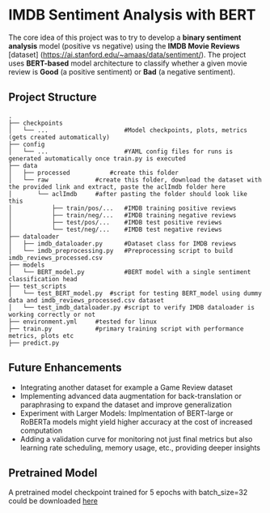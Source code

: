 # IMDB Sentiment Analysis with BERT
The core idea of this project was to try to develop a **binary sentiment analysis** model (positive vs negative) using the **IMDB Movie Reviews** [dataset] (https://ai.stanford.edu/~amaas/data/sentiment/). The project uses **BERT-based** model architecture to classify whether a given movie review is **Good** (a positive sentiment) or **Bad** (a negative sentiment). 

## Project Structure
```
.
├── checkpoints
│   └── ...                  	#Model checkpoints, plots, metrics (gets created automatically)
├── config
│   └── ...                  	#YAML config files for runs is generated automatically once train.py is executed
├── data
│   ├── processed	     	#create this folder
│   └── raw		     	#create this folder, download the dataset with the provided link and extract, paste the aclImdb folder here
│       └── aclImdb		#after pasting the folder should look like this	
│           ├── train/pos/...   #IMDB training positive reviews
│           ├── train/neg/...   #IMDB training negative reviews
│           ├── test/pos/...    #IMDB test positive reviews
│           └── test/neg/...    #IMDB test negative reviews
├── dataloader
│   ├── imdb_dataloader.py      #Dataset class for IMDB reviews
│   └── imdb_preprocessing.py   #Preprocessing script to build imdb_reviews_processed.csv
├── models
│   └── BERT_model.py           #BERT model with a single sentiment classification head
├── test_scripts
│   └── test_BERT_model.py 	#script for testing BERT_model using dummy data and imdb_reviews_processed.csv dataset
│   └── test_imdb_dataloader.py #script to verify IMDB dataloader is working correctly or not
├── environment.yml		#tested for linux 
├── train.py 			#primary training script with performance metrics, plots etc
├── predict.py
```

## Future Enhancements
- Integrating another dataset for example a Game Review dataset
- Implementing advanced data augmentation for back-translation or paraphrasing to expand the dataset and improve generalization
- Experiment with Larger Models: Implmentation of BERT-large or RoBERTa models might yield higher accuracy at the cost of increased computation
- Adding a validation curve for monitoring not just final metrics but also learning rate scheduling, memory usage, etc., providing deeper insights

## Pretrained Model
A pretrained model checkpoint trained for 5 epochs with batch_size=32 could be downloaded [here](https://drive.google.com/file/d/1ehGbUmuoNl4tUSYOeQ1QlqsRP9sAl1z-/view?usp=drive_link)
